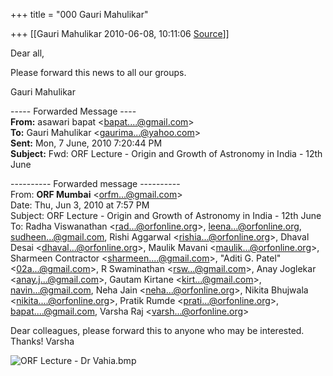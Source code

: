 +++
title = "000 Gauri Mahulikar"

+++
[[Gauri Mahulikar	2010-06-08, 10:11:06 [Source](https://groups.google.com/g/bvparishat/c/WW6HINBPfjw)]]



Dear all,

Please forward this news to all our groups.

Gauri Mahulikar  

  

----- Forwarded Message ----  
**From:** asawari bapat \<[bapat....@gmail.com]()\>  
**To:** Gauri Mahulikar \<[gaurima...@yahoo.com]()\>  
**Sent:** Mon, 7 June, 2010 7:20:44 PM  
**Subject:** Fwd: ORF Lecture - Origin and Growth of Astronomy in India - 12th June  
  
  
  

---------- Forwarded message ----------  
From: **ORF Mumbai** \<[orfm...@gmail.com]()\>  
Date: Thu, Jun 3, 2010 at 7:57 PM  
Subject: ORF Lecture - Origin and Growth of Astronomy in India - 12th June  
To: Radha Viswanathan \<[rad...@orfonline.org]()\>, [leena...@orfonline.org](), [sudheen...@gmail.com](), Rishi Aggarwal \<[rishia...@orfonline.org]()\>, Dhaval Desai \<[dhaval...@orfonline.org]()\>, Maulik Mavani \<[maulik...@orfonline.org]()\>, Sharmeen Contractor \<[sharmeen....@gmail.com]()\>, "Aditi G. Patel" \<[02a...@gmail.com]()\>, R Swaminathan \<[rsw...@gmail.com]()\>, Anay Joglekar \<[anay.j...@gmail.com]()\>, Gautam Kirtane \<[kirt...@gmail.com]()\>, [navin...@gmail.com](), Neha Jain \<[neha...@orfonline.org]()\>, Nikita Bhujwala \<[nikita....@orfonline.org]()\>, Pratik Rumde \<[prati...@orfonline.org]()\>, [bapat....@gmail.com](), Varsha Raj \<[varsh...@orfonline.org]()\>  
  
  

Dear colleagues, please forward this to anyone who may be interested. Thanks! Varsha







![ORF Lecture - Dr Vahia.bmp](https://groups.google.com/group/bvparishat/attach/b67a0ec0baeebdc8/ORF?part=0.1.1 "ORF Lecture - Dr Vahia.bmp")



  

  

